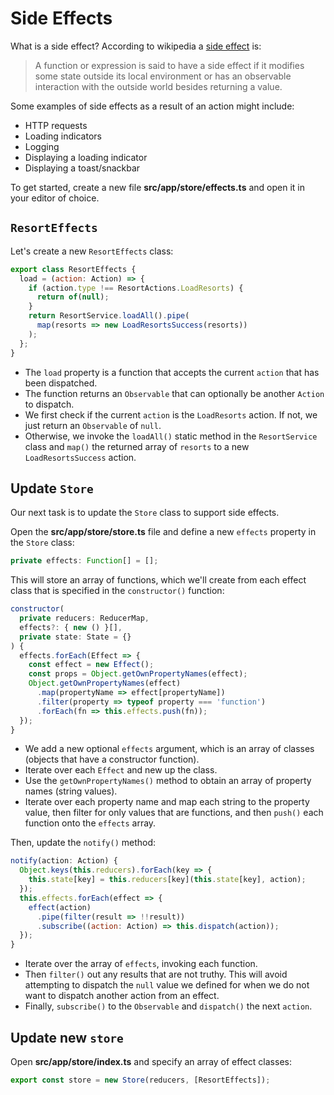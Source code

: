 # Side Effects

What is a side effect?
According to wikipedia a [side effect](https://en.wikipedia.org/wiki/Side_effect_(computer_science)) is:

> A function or expression is said to have a side effect if it modifies some state outside its local environment or has an observable interaction with the outside world besides returning a value.

Some examples of side effects as a result of an action might include:

* HTTP requests
* Loading indicators
* Logging
* Displaying a loading indicator
* Displaying a toast/snackbar

To get started, create a new file **src/app/store/effects.ts** and open it in your editor of choice.

## `ResortEffects`

Let's create a new `ResortEffects` class:

```javascript
export class ResortEffects {
  load = (action: Action) => {
    if (action.type !== ResortActions.LoadResorts) {
      return of(null);
    }
    return ResortService.loadAll().pipe(
      map(resorts => new LoadResortsSuccess(resorts))
    );
  };
}
```

* The `load` property is a function that accepts the current `action` that has been dispatched.
* The function returns an `Observable` that can optionally be another `Action` to dispatch.
* We first check if the current `action` is the `LoadResorts` action. If not, we just return an `Observable` of `null`.
* Otherwise, we invoke the `loadAll()` static method in the `ResortService` class and `map()` the returned array of `resorts` to a new `LoadResortsSuccess` action.

## Update `Store`

Our next task is to update the `Store` class to support side effects.

Open the **src/app/store/store.ts** file and define a new `effects` property in the `Store` class:

```javascript
private effects: Function[] = [];
```

This will store an array of functions, which we'll create from each effect class that is specified in the `constructor()` function:

```javascript
constructor(
  private reducers: ReducerMap,
  effects?: { new () }[],
  private state: State = {}
) {
  effects.forEach(Effect => {
    const effect = new Effect();
    const props = Object.getOwnPropertyNames(effect);
    Object.getOwnPropertyNames(effect)
      .map(propertyName => effect[propertyName])
      .filter(property => typeof property === 'function')
      .forEach(fn => this.effects.push(fn));
  });
}
```

* We add a new optional `effects` argument, which is an array of classes (objects that have a constructor function).
* Iterate over each `Effect` and new up the class.
* Use the `getOwnPropertyNames()` method to obtain an array of property names (string values).
* Iterate over each property name and map each string to the property value, then filter for only values that are functions, and then `push()` each function onto the `effects` array.

Then, update the `notify()` method:

```javascript
notify(action: Action) {
  Object.keys(this.reducers).forEach(key => {
    this.state[key] = this.reducers[key](this.state[key], action);
  });
  this.effects.forEach(effect => {
    effect(action)
      .pipe(filter(result => !!result))
      .subscribe((action: Action) => this.dispatch(action));
  });
}
```

* Iterate over the array of `effects`, invoking each function.
* Then `filter()` out any results that are not truthy. This will avoid attempting to dispatch the `null` value we defined for when we do not want to dispatch another action from an effect.
* Finally, `subscribe()` to the `Observable` and `dispatch()` the next `action`.

## Update new `store`

Open **src/app/store/index.ts** and specify an array of effect classes:

```javascript
export const store = new Store(reducers, [ResortEffects]);
```
